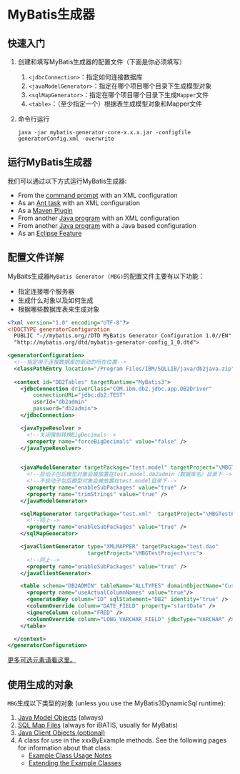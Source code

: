 # MyBatis生成器

## 快速入门

1. 创建和填写MyBatis生成器的配置文件（下面是你必须填写）

    1. `<jdbcConnection>`：指定如何连接数据库
    2. `<javaModelGenerator>`：指定在哪个项目哪个目录下生成模型对象
    3. `<sqlMapGenerator>`：指定在哪个项目哪个目录下生成`Mapper`文件
    4. `<table>`：（至少指定一个）根据表生成模型对象和Mapper文件

2. 命令行运行

    `java -jar mybatis-generator-core-x.x.x.jar -configfile generatorConfig.xml -overwrite`


## 运行MyBatis生成器

我们可以通过以下方式运行MyBatis生成器:

- From the [command prompt](http://www.mybatis.org/generator/running/runningFromCmdLine.html) with an XML configuration
- As an [Ant task](http://www.mybatis.org/generator/running/runningWithAnt.html) with an XML configuration
- As a [Maven Plugin](http://www.mybatis.org/generator/running/runningWithMaven.html)
- From another [Java program](http://www.mybatis.org/generator/running/runningWithJava.html) with an XML configuration
- From another [Java program](http://www.mybatis.org/generator/running/runningWithJava.html) with a Java based configuration
- As an [Eclipse Feature](http://www.mybatis.org/generator/running/runningWithEclipse.html)

## 配置文件详解

MyBaits生成器`MyBatis Generator (MBG)`的配置文件主要有以下功能：

- 指定连接哪个服务器
- 生成什么对象以及如何生成
- 根据哪些数据库表来生成对象

```xml
<?xml version="1.0" encoding="UTF-8"?>
<!DOCTYPE generatorConfiguration
  PUBLIC "-//mybatis.org//DTD MyBatis Generator Configuration 1.0//EN"
  "http://mybatis.org/dtd/mybatis-generator-config_1_0.dtd">

<generatorConfiguration>
  <!--指定用于连接数据库的驱动的所在位置-->
  <classPathEntry location="/Program Files/IBM/SQLLIB/java/db2java.zip" />
  
  <context id="DB2Tables" targetRuntime="MyBatis3">
    <jdbcConnection driverClass="COM.ibm.db2.jdbc.app.DB2Driver"
        connectionURL="jdbc:db2:TEST"
        userId="db2admin"
        password="db2admin">
    </jdbcConnection>

    <javaTypeResolver >
      <!--关闭强制转换BigDecimals-->
      <property name="forceBigDecimals" value="false" />
    </javaTypeResolver>
      

    <javaModelGenerator targetPackage="test.model" targetProject="\MBGTestProject\src">
      <!--启动子包后模型对象会被放置在test.model.db2admin（数据库名）目录下-->
      <!--不启动子包后模型对象会被放置在test.model目录下-->
      <property name="enableSubPackages" value="true" />
      <property name="trimStrings" value="true" />
    </javaModelGenerator>

    <sqlMapGenerator targetPackage="test.xml"  targetProject="\MBGTestProject\src">
      <!--同上-->
      <property name="enableSubPackages" value="true" />
    </sqlMapGenerator>

    <javaClientGenerator type="XMLMAPPER" targetPackage="test.dao"  
                         targetProject="\MBGTestProject\src">
      <!--同上-->
      <property name="enableSubPackages" value="true" />
    </javaClientGenerator>

    <table schema="DB2ADMIN" tableName="ALLTYPES" domainObjectName="Customer" >
      <property name="useActualColumnNames" value="true"/>
      <generatedKey column="ID" sqlStatement="DB2" identity="true" />
      <columnOverride column="DATE_FIELD" property="startDate" />
      <ignoreColumn column="FRED" />
      <columnOverride column="LONG_VARCHAR_FIELD" jdbcType="VARCHAR" />
    </table>

  </context>
</generatorConfiguration>
```

[更多可选元素请看这里。](http://www.mybatis.org/generator/configreference/classPathEntry.html)

## 使用生成的对象

`MBG`生成以下类型的对象 (unless you use the MyBatis3DynamicSql runtime):

1. [Java Model Objects](http://www.mybatis.org/generator/generatedobjects/javamodel.html) (always)
2. [SQL Map Files](http://www.mybatis.org/generator/generatedobjects/sqlmap.html) (always for iBATIS, usually for MyBatis)
3. [Java Client Objects (optional)](http://www.mybatis.org/generator/generatedobjects/javaclient.html)
4. A class for use in the xxxByExample methods. See the following pages for information about that class:
    - [Example Class Usage Notes](http://www.mybatis.org/generator/generatedobjects/exampleClassUsage.html)
    - [Extending the Example Classes](http://www.mybatis.org/generator/generatedobjects/extendingExampleClass.html)